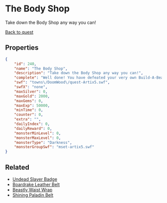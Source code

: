 # The Body Shop

Take down the Body Shop any way you can!

[Back to quest](../quests.md)

## Properties

```json
{
    "id": 240,
    "name": "The Body Shop",
    "description": "Take down the Body Shop any way you can!",
    "complete": "Well done! You have defeated your very own Build-A-Beast and destroyed the Body Shop in the process! You have slowed down production of the undead army but Sepulchure is still on his way!",
    "swf": "towns\/DoomWood\/quest-Artix5.swf",
    "swfX": "none",
    "maxSilver": 0,
    "maxGold": 2000,
    "maxGems": 0,
    "maxExp": 50000,
    "minTime": 0,
    "counter": 0,
    "extra": "",
    "dailyIndex": 0,
    "dailyReward": 0,
    "monsterMinLevel": 0,
    "monsterMaxLevel": 0,
    "monsterType": "Darkness",
    "monsterGroupSwf": "mset-artix5.swf"
}
```

## Related

- [Undead Slayer Badge](../items/1594-undead-slayer-badge.md)
- [Boardrake Leather Belt](../items/1622-boardrake-leather-belt.md)
- [Beastly Waist Wrap](../items/1623-beastly-waist-wrap.md)
- [Shining Paladin Belt](../items/1624-shining-paladin-belt.md)

